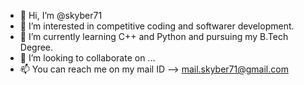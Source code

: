 - 👋 Hi, I’m @skyber71
- 👀 I’m interested in competitive coding and softwarer development.
- 🌱 I’m currently learning C++ and Python and pursuing my B.Tech Degree.
- 💞️ I’m looking to collaborate on ...
- 📫 You can reach me on my mail ID --> mail.skyber71@gmail.com

<!---
skyber71/skyber71 is a ✨ special ✨ repository because its `README.md` (this file) appears on your GitHub profile.
You can click the Preview link to take a look at your changes.
--->

